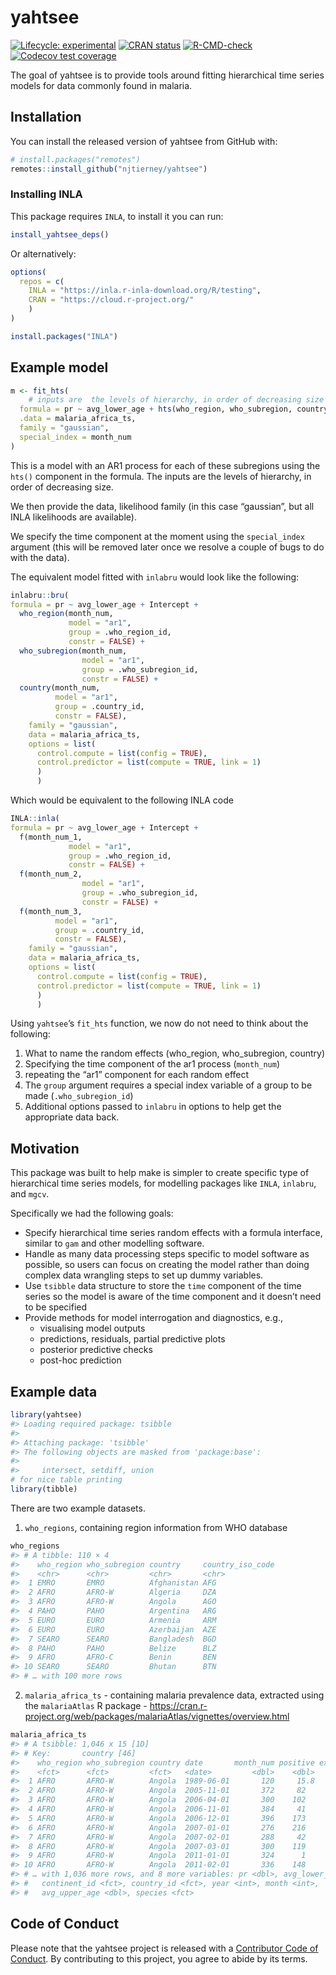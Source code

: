 
<!-- README.md is generated from README.Rmd. Please edit that file -->

# yahtsee

<!-- badges: start -->

[![Lifecycle:
experimental](https://img.shields.io/badge/lifecycle-experimental-orange.svg)](https://lifecycle.r-lib.org/articles/stages.html#experimental)
[![CRAN
status](https://www.r-pkg.org/badges/version/yahtsee)](https://CRAN.R-project.org/package=yahtsee)
[![R-CMD-check](https://github.com/njtierney/yahtsee/workflows/R-CMD-check/badge.svg)](https://github.com/njtierney/yahtsee/actions)
[![Codecov test
coverage](https://codecov.io/gh/njtierney/yahtsee/branch/main/graph/badge.svg)](https://codecov.io/gh/njtierney/yahtsee?branch=main)
<!-- badges: end -->

The goal of yahtsee is to provide tools around fitting hierarchical time
series models for data commonly found in malaria.

## Installation

You can install the released version of yahtsee from GitHub with:

``` r
# install.packages("remotes")
remotes::install_github("njtierney/yahtsee")
```

### Installing INLA

This package requires `INLA`, to install it you can run:

``` r
install_yahtsee_deps()
```

Or alternatively:

``` r
options(
  repos = c(
    INLA = "https://inla.r-inla-download.org/R/testing",
    CRAN = "https://cloud.r-project.org/"
    )
)

install.packages("INLA")
```

## Example model

``` r
m <- fit_hts(
    # inputs are  the levels of hierarchy, in order of decreasing size
  formula = pr ~ avg_lower_age + hts(who_region, who_subregion, country),
  .data = malaria_africa_ts,
  family = "gaussian",
  special_index = month_num
)
```

This is a model with an AR1 process for each of these subregions using
the `hts()` component in the formula. The inputs are the levels of
hierarchy, in order of decreasing size.

We then provide the data, likelihood family (in this case “gaussian”,
but all INLA likelihoods are available).

We specify the time component at the moment using the `special_index`
argument (this will be removed later once we resolve a couple of bugs to
do with the data).

The equivalent model fitted with `inlabru` would look like the
following:

``` r
inlabru::bru(
formula = pr ~ avg_lower_age + Intercept + 
  who_region(month_num, 
             model = "ar1", 
             group = .who_region_id,
             constr = FALSE) + 
  who_subregion(month_num, 
                model = "ar1", 
                group = .who_subregion_id, 
                constr = FALSE) + 
  country(month_num, 
          model = "ar1", 
          group = .country_id, 
          constr = FALSE),
    family = "gaussian",
    data = malaria_africa_ts,
    options = list(
      control.compute = list(config = TRUE),
      control.predictor = list(compute = TRUE, link = 1)
      )
      )
```

Which would be equivalent to the following INLA code

``` r
INLA::inla(
formula = pr ~ avg_lower_age + Intercept + 
  f(month_num_1, 
             model = "ar1", 
             group = .who_region_id,
             constr = FALSE) + 
  f(month_num_2, 
                model = "ar1", 
                group = .who_subregion_id, 
                constr = FALSE) + 
  f(month_num_3, 
          model = "ar1", 
          group = .country_id, 
          constr = FALSE),
    family = "gaussian",
    data = malaria_africa_ts,
    options = list(
      control.compute = list(config = TRUE),
      control.predictor = list(compute = TRUE, link = 1)
      )
      )
```

Using `yahtsee`’s `fit_hts` function, we now do not need to think about
the following:

1.  What to name the random effects (who_region, who_subregion, country)
2.  Specifying the time component of the ar1 process (`month_num`)
3.  repeating the “ar1” component for each random effect
4.  The `group` argument requires a special index variable of a group to
    be made (`.who_subregion_id`)
5.  Additional options passed to `inlabru` in options to help get the
    appropriate data back.

## Motivation

This package was built to help make is simpler to create specific type
of hierarchical time series models, for modelling packages like `INLA`,
`inlabru`, and `mgcv`.

Specifically we had the following goals:

-   Specify hierarchical time series random effects with a formula
    interface, similar to `gam` and other modelling software.
-   Handle as many data processing steps specific to model software as
    possible, so users can focus on creating the model rather than doing
    complex data wrangling steps to set up dummy variables.
-   Use `tsibble` data structure to store the `time` component of the
    time series so the model is aware of the time component and it
    doesn’t need to be specified
-   Provide methods for model interrogation and diagnostics, e.g.,
    -   visualising model outputs
    -   predictions, residuals, partial predictive plots
    -   posterior predictive checks
    -   post-hoc prediction

## Example data

``` r
library(yahtsee)
#> Loading required package: tsibble
#> 
#> Attaching package: 'tsibble'
#> The following objects are masked from 'package:base':
#> 
#>     intersect, setdiff, union
# for nice table printing
library(tibble)
```

There are two example datasets.

1.  `who_regions`, containing region information from WHO database

``` r
who_regions
#> # A tibble: 110 × 4
#>    who_region who_subregion country     country_iso_code
#>    <chr>      <chr>         <chr>       <chr>           
#>  1 EMRO       EMRO          Afghanistan AFG             
#>  2 AFRO       AFRO-W        Algeria     DZA             
#>  3 AFRO       AFRO-W        Angola      AGO             
#>  4 PAHO       PAHO          Argentina   ARG             
#>  5 EURO       EURO          Armenia     ARM             
#>  6 EURO       EURO          Azerbaijan  AZE             
#>  7 SEARO      SEARO         Bangladesh  BGD             
#>  8 PAHO       PAHO          Belize      BLZ             
#>  9 AFRO       AFRO-C        Benin       BEN             
#> 10 SEARO      SEARO         Bhutan      BTN             
#> # … with 100 more rows
```

2.  `malaria_africa_ts` - containing malaria prevalence data, extracted
    using the `malariaAtlas` R package -
    <https://cran.r-project.org/web/packages/malariaAtlas/vignettes/overview.html>

``` r
malaria_africa_ts
#> # A tsibble: 1,046 x 15 [1D]
#> # Key:       country [46]
#>    who_region who_subregion country date       month_num positive examined
#>    <fct>      <fct>         <fct>   <date>         <dbl>    <dbl>    <int>
#>  1 AFRO       AFRO-W        Angola  1989-06-01       120     15.8       50
#>  2 AFRO       AFRO-W        Angola  2005-11-01       372     82        111
#>  3 AFRO       AFRO-W        Angola  2006-04-01       300    102        197
#>  4 AFRO       AFRO-W        Angola  2006-11-01       384     41        347
#>  5 AFRO       AFRO-W        Angola  2006-12-01       396    173        734
#>  6 AFRO       AFRO-W        Angola  2007-01-01       276    216        828
#>  7 AFRO       AFRO-W        Angola  2007-02-01       288     42         71
#>  8 AFRO       AFRO-W        Angola  2007-03-01       300    119        448
#>  9 AFRO       AFRO-W        Angola  2011-01-01       324      1        239
#> 10 AFRO       AFRO-W        Angola  2011-02-01       336    148       1132
#> # … with 1,036 more rows, and 8 more variables: pr <dbl>, avg_lower_age <dbl>,
#> #   continent_id <fct>, country_id <fct>, year <int>, month <int>,
#> #   avg_upper_age <dbl>, species <fct>
```

## Code of Conduct

Please note that the yahtsee project is released with a [Contributor
Code of Conduct](http://yahtsee.njtierney.com/CODE_OF_CONDUCT.html). By
contributing to this project, you agree to abide by its terms.
